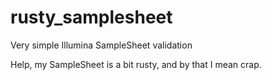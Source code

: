# rusty_samplesheet
Very simple Illumina SampleSheet validation

Help, my SampleSheet is a bit rusty, and by that I mean crap.